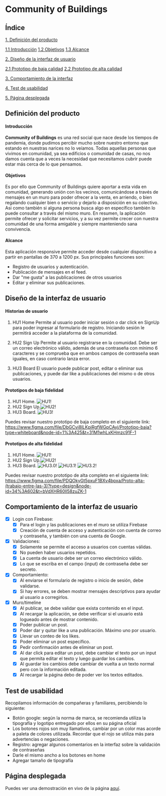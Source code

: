 # Community of Buildings

## Índice
> 
[1. Definición del producto](#definición-del-producto)
> > 
  [1.1 Introducción](#introduccion)
  [1.2 Objetivos](#objetivos)
  [1.3 Alcance](#alcance)
> 
[2. Diseño de la interfaz de usuario](#diseño-de-la-interfaz-de-usuario)
> > 
 [2.1 Prototipo de baja calidad](#prototipo-de-baja-calidad)
[2.2 Prototipo de alta calidad](#prototipo-de-alta-calidad)
> 
[3. Comportamiento de la interfaz](#comportamiento-de-la-interfaz)
> 
[4. Test de usabilidad](#test-de-usabilidad)
> 
[5. Página desplegada](#pagina-desplegada)

## Definición del producto

#### Introducción 
**Community of Buildings** es una red social que nace desde los tiempos de pandemia, donde pudimos percibir mucho sobre nuestro entorno que estando en nuestras narices no lo veíamos. Todas aquellas personas que vivimos en comunidad, ya sea edificios o comunidad de casas, no nos damos cuenta que a veces la necesidad que necesitamos cubrir puede estar más cerca de lo que pensamos.

#### Objetivos 
Es por ello que Community of Buildings quiere aportar a esta vida en comunidad, generando unión con los vecinos, comunicándose a través de mensajes en un muro para poder ofrecer a la venta, en arriendo, o bien regalando cualquier bien o servicio y dejarlo a disposición en su colectivo. Asi como también si alguna persona busca algo en específico también lo puede consultar a través del mismo muro. En resumen, la aplicación permite ofrecer y solicitar servicios, y a su vez permite crecer con nuestra comunidad de una forma amigable y siempre manteniendo sana convivencia.

#### Alcance
Esta aplicación responsive permite acceder desde cualquier dispositivo a partir en pantallas de 370 a 1200 px. Sus principales funciones son:
- Registro de usuarios y autenticación.
- Publicación de mensajes en el feed.
- Dar "me gusta" a las publicaciones de otros usuarios 
- Editar y eliminar sus publicaciones.


## Diseño de la interfaz de usuario

#### Historias de usuario 
1. HU1 Home
Permite al usuario poder iniciar sesión o dar click en SignUp para poder ingresar al formulario de registro. Iniciando sesión le permitirá acceder a la plataforma de la comunidad.

2. HU2 Sign Up
Permite al usuario registrarse en la comunidad. Debe ser un correo electrónico válido, además de una contraseña con mínimo 6 caracteres y se comprueba que en ambos campos de contraseña sean iguales, en caso contrario lanza error.

3. HU3 Board
El usuario puede publicar post, editar o eliminar sus publicaciones, y puede dar like a publicaciones del mismo o de otros usuarios. 

#### Prototipos de baja fidelidad
1.  HU1 Home. ![HU1!](/src/images/HU1_Home_Baja.png)
2. HU2 Sign Up.![HU2!](/src/images/HU2_Sign_Up_Baja.png)
3.  HU3 Board. ![HU3!](/src/images/HU3_Board_Baja.png)

Puedes revisar nuestro prototipo de baja completo en el siguiente link:
https://www.figma.com/file/DbGCvi8ILKpiRgfWGpCAyj/Prototipo-baja?type=whiteboard&node-id=1%3A425&t=31M1whLxKHmzc91F-1

#### Prototipos de alta fidelidad
1.  HU1 Home. ![HU1!](/src/images/HU1.0_ALTAFIDELIDAD.png)
2. 	HU2 Sign Up.![HU2!](/src/images/HU2.0_ALTAFIDELIDAD.png)
3.  HU3 Board. ![HU3.0!](/src/images/HU3.0_ALTAFIDELIDAD.png) ![HU3.1!](/src/images/HU3.1_ALTAFIDELIDAD.png) ![HU3.2!](/src/images/HU3.2_ALTAFIDELIDAD.png)

Puedes revisar nuestro prototipo de alta completo en el siguiente link:
https://www.figma.com/file/PDQOkyGt5pxuF1BXv4bpxa/Proto-alta-(trabajo-entre-las-3)?type=design&node-id=34%3A602&t=bVdXHR60ll58zuZK-1


## Comportamiento de la interfaz de usuario 
- [x] Login con Firebase:
    - [x] Para el login y las publicaciones en el muro se utiliza Firebase
    - [x] Creación de cuenta de acceso y autenticación con cuenta de correo y contraseña, y también con una cuenta de Google.
- [x] Validaciones:
    - [x] Solamente se permite el acceso a usuarios con cuentas válidas.
    - [x] No pueden haber usuarios repetidos.
    - [x] La cuenta de usuario debe ser un correo electrónico válido.
    - [x] Lo que se escriba en el campo (input) de contraseña debe ser secreto.
- [x] Comportamiento:
    - [x] Al enviarse el formulario de registro o inicio de sesión, debe validarse.
    - [x] Si hay errores, se deben mostrar mensajes descriptivos para ayudar al usuario a corregirlos.
- [x] Muro/timeline
    - [x] Al publicar, se debe validar que exista contenido en el input.
    - [x] Al recargar la aplicación, se debe verificar si el usuario está logueado antes de mostrar contenido.
    - [x] Poder publicar un post.
    - [x] Poder dar y quitar like a una publicación. Máximo uno por usuario.
    - [x] Llevar un conteo de los likes.
    - [x] Poder eliminar un post específico.
    - [x] Pedir confirmación antes de eliminar un post.
    - [x] Al dar click para editar un post, debe cambiar el texto por un input que permita editar el texto y luego guardar los cambios.
    - [x] Al guardar los cambios debe cambiar de vuelta a un texto normal pero con la información editada.
    - [x] Al recargar la página debo de poder ver los textos editados.

## Test de usabilidad
Recopilamos información de compañeras y familiares, percibiendo lo siguiente:
- Botón google: según la norma de marca, se recomienda utiliza la tipografía y logotipo entregado por ellos en su página oficial
- Los botones rojos son muy llamativos, cambiar por un color mas acorde a paleta de colores utilizada. Recordar que el rojo se utiliza más para advertencias o negaciones.
- Registro: agregar algunos comentarios en la interfaz sobre la validación de contraseñas
-   Darle el mismo ancho a los botones en home
- Agregar tamaño de tipografía 


## Página desplegada
Puedes ver una demostración en vivo de la página [aquí](enlace-de-la-demo).